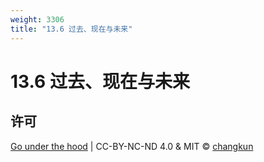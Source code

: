 ```yaml
---
weight: 3306
title: "13.6 过去、现在与未来"
---
```


# 13.6 过去、现在与未来

## 许可

[Go under the hood](https://github.com/changkun/go-under-the-hood) | CC-BY-NC-ND 4.0 & MIT &copy; [changkun](https://changkun.de)